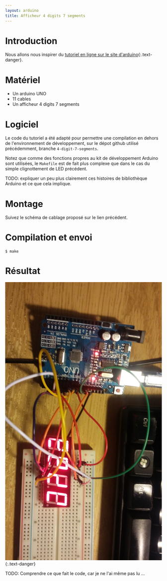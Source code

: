```yaml
---
layout: arduino
title: Afficheur 4 digits 7 segments
---
```

# Introduction

Nous allons nous inspirer du [tutoriel en ligne sur le site
d'arduino](https://create.arduino.cc/projecthub/SAnwandter1/programming-4-digit-7-segment-led-display-2d33f8){:.text-danger}.

# Matériel

* Un arduino UNO
* 11 cables
* Un afficheur 4 digits 7 segments

# Logiciel

Le code du tutoriel a été adapté pour permettre une compilation en dehors de
l'environnement de développement, sur le dépot github utilisé précédemment,
branche `4-digit-7-segments`.

Notez que comme des fonctions propres au kit de développement Arduino sont
utilisées, le `Makefile` est de fait plus complexe que dans le cas du simple
clignottement de LED précédent.

TODO: expliquer un peu plus clairement ces histoires de bibliothèque Arduino et
ce que cela implique.

# Montage

Suivez le schéma de cablage proposé sur le lien précédent.


# Compilation et envoi

```
$ make
```

# Résultat

![Résultat du montage et envoi du code](./images/4digits7segs-plugged.jpg){:.text-danger}

TODO: Comprendre ce que fait le code, car je ne l'ai même pas lu ...

